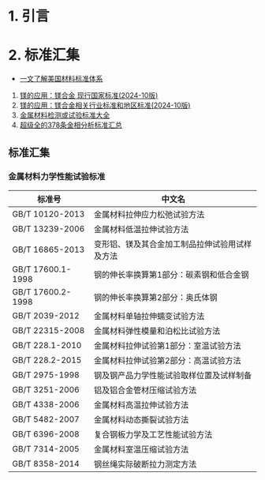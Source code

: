 # 1. 引言 


# 2. 标准汇集 
- [一文了解美国材料标准体系](https://mp.weixin.qq.com/s/40ZoBvtpJFt9JTA_i1jkvw)
1. [镁的应用：镁合金 现行国家标准(2024-10版)](https://mp.weixin.qq.com/s/jAxIn3EYzASLg9OwwfdqzA)
2. [镁的应用：镁合金相关行业标准和地区标准(2024-10版)](https://mp.weixin.qq.com/s/kBxXbbNJaVhtwIG31IK8mA)
3. [金属材料检测或试验标准大全](https://mp.weixin.qq.com/s/rQznG3_AaS0Uan165nTcTg)
4. [超级全的378条金相分析标准汇总](https://mp.weixin.qq.com/s/SYmt1uc21it0y4w3I-6Q2Q)


## 标准汇集 



### 金属材料力学性能试验标准

| 标准号               | 中文名                     |
| ----------------- | ----------------------- |
| GB/T 10120-2013   | 金属材料拉伸应力松弛试验方法          |
| GB/T 13239-2006   | 金属材料低温拉伸试验方法            |
| GB/T 16865-2013   | 变形铝、镁及其合金加工制品拉伸试验用试样及方法 |
| GB/T 17600.1-1998 | 钢的伸长率换算第1部分：碳素钢和低合金钢    |
| GB/T 17600.2-1998 | 钢的伸长率换算第2部分：奥氏体钢        |
| GB/T 2039-2012    | 金属材料单轴拉伸蠕变试验方法          |
| GB/T 22315-2008   | 金属材料弹性模量和泊松比试验方法        |
| GB/T 228.1-2010   | 金属材料拉伸试验第1部分：室温试验方法     |
| GB/T 228.2-2015   | 金属材料拉伸试验第2部分：高温试验方法     |
| GB/T 2975-1998    | 钢及钢产品力学性能试验取样位置及试样制备    |
| GB/T 3251-2006    | 铝及铝合金管材压缩试验方法           |
| GB/T 4338-2006    | 金属材料高温拉伸试验方法            |
| GB/T 5482-2007    | 金属材料动态撕裂试验方法            |
| GB/T 6396-2008    | 复合钢板力学及工艺性能试验方法         |
| GB/T 7314-2005    | 金属材料室温压缩试验方法            |
| GB/T 8358-2014    | 钢丝绳实际破断拉力测定方法           |
